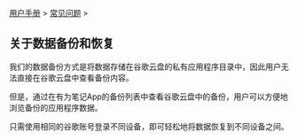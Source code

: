[用户手册](/dragonnest/drawnote/manual) > [常见问题](/dragonnest/drawnote/manual/q_a) >

关于数据备份和恢复
---
我们的数据备份方式是将数据存储在谷歌云盘的私有应用程序目录中，因此用户无法直接在谷歌云盘中查看备份内容。

但是，通过在有为笔记App的备份列表中查看谷歌云盘中的备份，用户可以方便地浏览备份的应用程序数据。 

只需使用相同的谷歌账号登录不同设备，即可轻松地将数据恢复到不同设备之间。